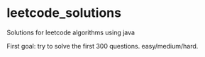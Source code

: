 # leetcode_solutions
Solutions for leetcode algorithms using java 

First goal: try to solve the first 300 questions.  easy/medium/hard. 

